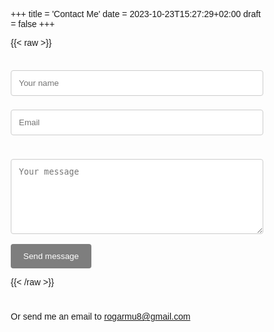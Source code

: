 +++
title = 'Contact Me'
date = 2023-10-23T15:27:29+02:00
draft = false
+++

{{< raw >}}
<style>
body {font-family: Arial, Helvetica, sans-serif;}
* {box-sizing: border-box;}

input[type=text], select, textarea {
  width: 100%;
  padding: 12px;
  border: 1px solid #ccc;
  border-radius: 4px;
  box-sizing: border-box;
  margin-top: 6px;
  margin-bottom: 16px;
  resize: vertical;
}
input[type=email], select, textarea {
  width: 100%;
  padding: 12px;
  border: 1px solid #ccc;
  border-radius: 4px;
  box-sizing: border-box;
  margin-top: 6px;
  margin-bottom: 16px;
  resize: vertical;
}

button[type=submit] {
  background-color: #7e7e7e;
  color: white;
  padding: 12px 20px;
  border: none;
  border-radius: 4px;
  cursor: pointer;
}

button[type=submit]:hover {
  background-color: #282828;
}


</style>
<iframe name="dummyframe" id="dummyframe" style="display: none;"></iframe>

<form id="contact-form" action="https://api.staticforms.xyz/submit" target="dummyframe" method="POST" onsubmit="alert('you submitted the form');">
  <input type="hidden" name="accessKey" value="037273a1-68ac-4e2c-9d59-aae8119d36c9">
  <br>
  <div class="mb-3 pt-0">
    <input type="text" placeholder="Your name" name="name" required />
  </div>
  <div class="mb-3 pt-0">
    <input type="email" placeholder="Email" name="email" required />
  </div>
  <br>
  <div class="mb-3 pt-0">
    <textarea placeholder="Your message" name="message" style="width:100%;height:120px;" required></textarea>
  </div>
  <div class="mb-3 pt-0">
    <button type="submit">Send message</button>
  </div>
  <!-- If we receive data in this field submission will be ignored -->
  <input type="text" name="honeypot" style="display: none;">
</form>


{{< /raw >}}

#
Or send me an email to [rogarmu8@gmail.com](mailto:rogarmu8@gmail.com)